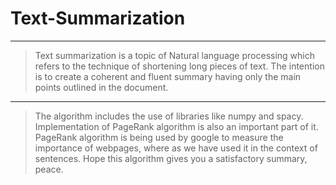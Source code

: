 # Text-Summarization  
---
>Text summarization is a topic of Natural language processing which refers to the technique of shortening long pieces of text. The intention is to create a coherent and fluent summary having only the main points outlined in the document.
---
>The algorithm includes the use of libraries like numpy and spacy. Implementation of PageRank algorithm is also an important part of it. PageRank algorithm is being used by google to measure the importance of webpages, where as we have used it in the context of sentences.
Hope this algorithm gives you a satisfactory summary, peace. 
